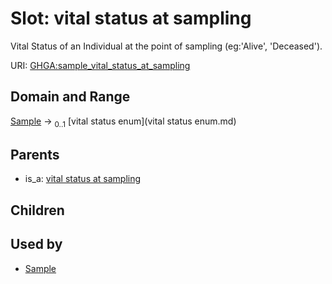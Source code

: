 
# Slot: vital status at sampling


Vital Status of an Individual at the point of sampling (eg:'Alive', 'Deceased').

URI: [GHGA:sample_vital_status_at_sampling](https://w3id.org/GHGA/sample_vital_status_at_sampling)


## Domain and Range

[Sample](Sample.md) &#8594;  <sub>0..1</sub> [vital status enum](vital status enum.md)

## Parents

 *  is_a: [vital status at sampling](vital_status_at_sampling.md)

## Children


## Used by

 * [Sample](Sample.md)
